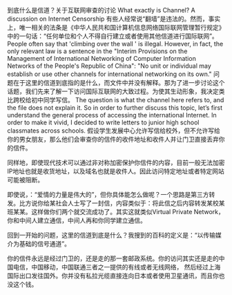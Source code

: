 到底什么是信道？关于互联网审查的讨论
What exactly is Channel? A discussion on Internet Censorship
有些人经常说“翻墙”是违法的。然而，事实上，唯一相关的法条是《中华人民共和国计算机信息网络国际联网管理暂行规定》中的一句话：“任何单位和个人不得自行建立或者使用其他信道进行国际联网”。
People often say that 'climbing over the wall ' is illegal. However, in fact, the only relevant law is a sentence in the "Interim Provisions on the Management of International Networking of Computer Information Networks of the People's Republic of China": "No unit or individual may establish or use other channels for international networking on its own."
问题在于这里的信道到底指的是什么，而文件中并没有解释。那为了进一步讨论这个话题，我们先来了解一下访问国际互联网的大致过程。为使其生动形象，我决定类比跨校给初中同学写信。
The question is what the channel here refers to, and the file does not explain it. So in order to further discuss this topic, let’s first understand the general process of accessing the international Internet. In order to make it vivid, I decided to write letters to junior high school classmates across schools.
假设学生发展中心允许写信给校外，但不允许写给你的男女朋友，那么他们会审查你的信件的收件地址和收件人并让门卫直接丢弃你的信件。

同样地，即使现代技术可以通过非对称加密保护你信件的内容，目前一般无法加密IP地址也就是收货地址，以及域名也就是收件人。因此访问特定地址或者特定网站可能被阻断。

即使说，：“爱情的力量是伟大的”，但你具体能怎么做呢？一个思路是第三方转发。比方说你给某社会人士写了一封信，内容类似于：将此信之后内容转发某校某班某某。这样做你们两个就交流成功了。其实这就类似Virtual Private Network，你和中间人建立通信，中间人再和你同学建立通信。

回到一开始的问题，这里的信道到底是什么？我搜到的百科的定义是：“以传输媒介为基础的信号通道”。

你的信件永远是经过门卫的，还是走的那一套邮政系统。你的访问其实还是走的中国电信，中国移动，中国联通三者之一提供的有线或者无线网络， 然后经过上海国际出口发往国外。你并没有私拉光缆直接连向日本或者使用卫星通讯，而且你也没这个钱。


<!--stackedit_data:
eyJoaXN0b3J5IjpbMzY4NzAzODY5LC04NTA5MjM0MDMsNDk0ND
YyNTE2LC04NDcyMTM5MDQsMTEzNjY2NTQ1N119
-->